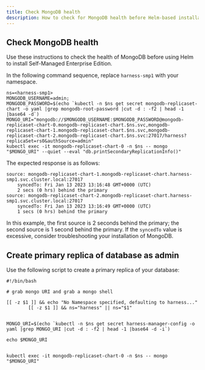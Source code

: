 ```yaml
---
title: Check MongoDB health 
description: How to check for MongoDB health before Helm-based installation
---
```


## Check MongoDB health

Use these instructions to check the health of MongoDB before using Helm to install Self-Managed Enterprise Edition.

In the following command sequence, replace `harness-smp1` with your namespace. 

```
ns=<harness-smp1>
MONGODB_USERNAME=admin;
MONGODB_PASSWORD=$(echo `kubectl -n $ns get secret mongodb-replicaset-chart -o yaml |grep mongodb-root-password |cut -d : -f2 | head -1 |base64 -d`)
MONGO_URI="mongodb://$MONGODB_USERNAME:$MONGODB_PASSWORD@mongodb-replicaset-chart-0.mongodb-replicaset-chart.$ns.svc,mongodb-replicaset-chart-1.mongodb-replicaset-chart.$ns.svc,mongodb-replicaset-chart-2.mongodb-replicaset-chart.$ns.svc:27017/harness?replicaSet=rs0&authSource=admin"
kubectl exec -it mongodb-replicaset-chart-0 -n $ns -- mongo "$MONGO_URI" --quiet --eval "db.printSecondaryReplicationInfo()"
```

The expected response is as follows:

```
source: mongodb-replicaset-chart-1.mongodb-replicaset-chart.harness-smp1.svc.cluster.local:27017
	syncedTo: Fri Jan 13 2023 13:16:48 GMT+0000 (UTC)
	2 secs (0 hrs) behind the primary 
source: mongodb-replicaset-chart-2.mongodb-replicaset-chart.harness-smp1.svc.cluster.local:27017
	syncedTo: Fri Jan 13 2023 13:16:49 GMT+0000 (UTC)
	1 secs (0 hrs) behind the primary 
```

In this example, the first source is 2 seconds behind the primary; the second source is 1 second behind the primary. If the `syncedTo` value is excessive, consider troubleshooting your installation of MongoDB.

## Create primary replica of database as admin

Use the following script to create a primary replica of your database:

```
#!/bin/bash

# grab mongo URI and grab a mongo shell

[[ -z $1 ]] && echo "No Namespace specified, defaulting to harness..."
        [[ -z $1 ]] && ns="harness" || ns="$1"


MONGO_URI=$(echo `kubectl -n $ns get secret harness-manager-config -o yaml |grep MONGO_URI |cut -d : -f2 | head -1 |base64 -d -i`)

echo $MONGO_URI


kubectl exec -it mongodb-replicaset-chart-0 -n $ns -- mongo "$MONGO_URI"
```
